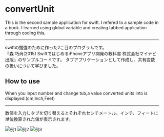 # convertUnit
This is the second sample application for swift. I refered to a sample code in a book. I learned using global variable and creating tabbed application through coding this.  
***
swiftの勉強のために作った2こ目のプログラムです。  
『森 巧尚(2015) SwiftではじめるiPhoneアプリ開発の教科書 株式会社マイナビ出版』のサンプルコードです。
タブアプリケーションとして作成し、共有変数の扱いについて学びました。  
  
## How to use
When you input number and change tub,a value converted units into is displayed.(cm,Inch,Feet)
***
数値を入力しタブを切り替えるとそれぞれセンチメートル、インチ、フィートに単位換算された値が表示されます。  
  
![例1](https://raw.github.com/wiki/shu-suke/convertUnit/capimg/convertcm.png)
![例2](https://raw.github.com/wiki/shu-suke/convertUnit/capimg/convertInch.png)
![例3](https://raw.github.com/wiki/shu-suke/convertUnit/capimg/convertFeet.png)
